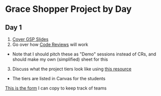 # Grace Shopper Project by Day

## Day 1

1. [Cover GSP Slides](https://docs.google.com/presentation/d/1viYNLnRmv2z2hMq1MrX7mvNxWIXif8Kz/edit#slide=id.p1)
2. Go over how [Code Reviews](https://github.com/FullstackAcademy/program-guide-web-core/blob/main/04-sr-phase/02-grace-shopper/03-Sprint-Meetings.md) will work
  - Note that I should pitch these as "Demo" sessions instead of CRs, and should make my own (simplified) sheet for this
3.  Discuss what the project tiers look like using [this resource](https://github.com/karaatfullstack/2023-Senior-Phase/blob/main/Week%201/Grace-shopper/02-Tiers.md)
  - The tiers are listed in Canvas for the students

[This is the form](https://github.com/karaatfullstack/2023-Senior-Phase/blob/main/Week%201/Grace-shopper/04-Teams.md) I can copy to keep track of teams
